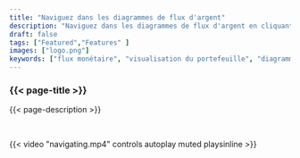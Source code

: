 ```yaml
---
title: "Naviguez dans les diagrammes de flux d'argent"
description: "Naviguez dans les diagrammes de flux d'argent en cliquant simplement sur les entrées ou les sorties d'une transaction ou d'un PSBT"
draft: false
tags: ["Featured","Features" ]
images: ["logo.png"]
keywords: ["flux monétaire", "visualisation du portefeuille", "diagramme de flux de trésorerie"]
---
```


### {{< page-title >}} 
{{< page-description >}} 

<br>

 
{{< video "navigating.mp4" controls  autoplay muted playsinline >}}
